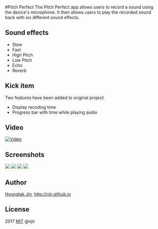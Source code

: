 #Pitch Perfect
The Pitch Perfect app allows users to record a sound using the device's microphone. It then allows users to play the recorded sound back with six different sound effects.

## Sound effects
- Slow
- Fast
- High Pitch
- Low Pitch
- Echo
- Reverb

## Kick item
Two features have been added to original project.
- Display recoding time
- Progress bar with time while playing audio

## Video
[![Video](http://img.youtube.com/vi/YEO3tpPrxmc/0.jpg)](https://youtu.be/YEO3tpPrxmc)

## Screenshots
<img src="https://cloud.githubusercontent.com/assets/7614353/21830883/465646f6-d7e3-11e6-8e4c-1c7f9d08aa21.png" />
<img src="https://cloud.githubusercontent.com/assets/7614353/21830884/4687daae-d7e3-11e6-9d31-ebd480d282ef.png" />
<img src="https://cloud.githubusercontent.com/assets/7614353/21891964/93160838-d918-11e6-98cf-79915a9acede.png" />
<img src="https://cloud.githubusercontent.com/assets/7614353/21891977/97aa70aa-d918-11e6-822e-76e0bf301a43.png" />

## Author
[Hyungtak Jin](https://kr.linkedin.com/in/hyungtak), http://njir.github.io

## License
2017 [MIT](http://opensource.org/licenses/mit-license.php) @njir
